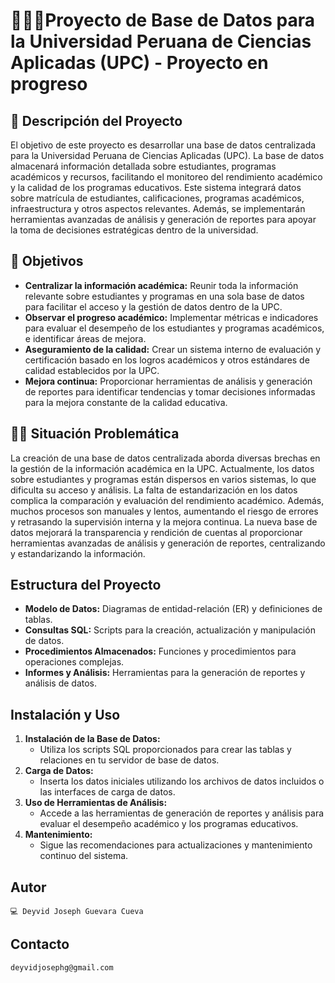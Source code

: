# 👨🏻‍💻Proyecto de Base de Datos para la Universidad Peruana de Ciencias Aplicadas (UPC) - Proyecto en progreso

## 🧠 Descripción del Proyecto

El objetivo de este proyecto es desarrollar una base de datos centralizada para la Universidad Peruana de Ciencias Aplicadas (UPC). La base de datos almacenará información detallada sobre estudiantes, programas académicos y recursos, facilitando el monitoreo del rendimiento académico y la calidad de los programas educativos. Este sistema integrará datos sobre matrícula de estudiantes, calificaciones, programas académicos, infraestructura y otros aspectos relevantes. Además, se implementarán herramientas avanzadas de análisis y generación de reportes para apoyar la toma de decisiones estratégicas dentro de la universidad.

## 🎯 Objetivos

- **Centralizar la información académica:** Reunir toda la información relevante sobre estudiantes y programas en una sola base de datos para facilitar el acceso y la gestión de datos dentro de la UPC.
- **Observar el progreso académico:** Implementar métricas e indicadores para evaluar el desempeño de los estudiantes y programas académicos, e identificar áreas de mejora.
- **Aseguramiento de la calidad:** Crear un sistema interno de evaluación y certificación basado en los logros académicos y otros estándares de calidad establecidos por la UPC.
- **Mejora continua:** Proporcionar herramientas de análisis y generación de reportes para identificar tendencias y tomar decisiones informadas para la mejora constante de la calidad educativa.

## 🤷‍♂️ Situación Problemática

La creación de una base de datos centralizada aborda diversas brechas en la gestión de la información académica en la UPC. Actualmente, los datos sobre estudiantes y programas están dispersos en varios sistemas, lo que dificulta su acceso y análisis. La falta de estandarización en los datos complica la comparación y evaluación del rendimiento académico. Además, muchos procesos son manuales y lentos, aumentando el riesgo de errores y retrasando la supervisión interna y la mejora continua. La nueva base de datos mejorará la transparencia y rendición de cuentas al proporcionar herramientas avanzadas de análisis y generación de reportes, centralizando y estandarizando la información.


## Estructura del Proyecto

- **Modelo de Datos:** Diagramas de entidad-relación (ER) y definiciones de tablas.
- **Consultas SQL:** Scripts para la creación, actualización y manipulación de datos.
- **Procedimientos Almacenados:** Funciones y procedimientos para operaciones complejas.
- **Informes y Análisis:** Herramientas para la generación de reportes y análisis de datos.

## Instalación y Uso

1. **Instalación de la Base de Datos:**
   - Utiliza los scripts SQL proporcionados para crear las tablas y relaciones en tu servidor de base de datos.
2. **Carga de Datos:**
   - Inserta los datos iniciales utilizando los archivos de datos incluidos o las interfaces de carga de datos.
3. **Uso de Herramientas de Análisis:**
   - Accede a las herramientas de generación de reportes y análisis para evaluar el desempeño académico y los programas educativos.
4. **Mantenimiento:**
   - Sigue las recomendaciones para actualizaciones y mantenimiento continuo del sistema.
## Autor
    💻 Deyvid Joseph Guevara Cueva
## Contacto
    deyvidjosephg@gmail.com
